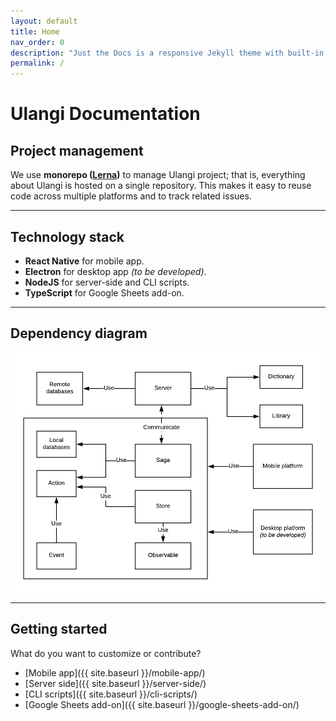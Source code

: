 ```yaml
---
layout: default
title: Home
nav_order: 0
description: "Just the Docs is a responsive Jekyll theme with built-in search that is easily customizable and hosted on GitHub Pages."
permalink: /
---
```


# Ulangi Documentation
## Project management
We use **monorepo ([Lerna](https://github.com/lerna/lerna))** to manage Ulangi project; that is, everything about Ulangi is hosted on a single repository. This makes it easy to reuse code across multiple platforms and to track related issues.

---

## Technology stack
- **React Native** for mobile app.
- **Electron** for desktop app *(to be developed)*.
- **NodeJS** for server-side and CLI scripts.
- **TypeScript** for Google Sheets add-on.

---

## Dependency diagram
![Ulangi's dependency diagram](./assets/images/dependency-diagram.png)

---

## Getting started
What do you want to customize or contribute?
- [Mobile app]({{ site.baseurl }}/mobile-app/)
- [Server side]({{ site.baseurl }}/server-side/)
- [CLI scripts]({{ site.baseurl }}/cli-scripts/)
- [Google Sheets add-on]({{ site.baseurl }}/google-sheets-add-on/)

